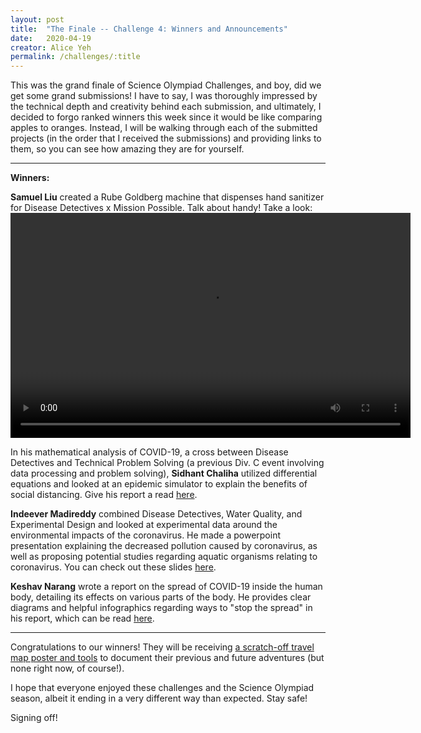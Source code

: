 ```yaml
---
layout: post
title:  "The Finale -- Challenge 4: Winners and Announcements"
date:   2020-04-19
creator: Alice Yeh
permalink: /challenges/:title
---
```


This was the grand finale of Science Olympiad Challenges, and boy, did we get some grand submissions! I have to say, I was thoroughly impressed by the technical depth and creativity behind each submission, and ultimately, I decided to forgo ranked winners this week since it would be like comparing apples to oranges. Instead, I will be walking through each of the submitted projects (in the order that I received the submissions) and providing links to them, so you can see how amazing they are for yourself.

---

**Winners:**

**Samuel Liu** created a Rube Goldberg machine that dispenses hand sanitizer for Disease Detectives x Mission Possible. Talk about handy! Take a look:
<video width="640" height="360" controls autoplay>
    <source src="/assets/challenge4/rube_goldberg_samuel_liu.mp4" type="video/mp4">
</video>
<br>

In his mathematical analysis of COVID-19, a cross between Disease Detectives and Technical Problem Solving (a previous Div. C event involving data processing and problem solving), **Sidhant Chaliha** utilized differential equations and looked at an epidemic simulator to explain the benefits of social distancing. Give his report a read [here](https://docs.google.com/document/d/1mKeKQ4klW93uZnoeaeHv521opbwQXxXEoF9Q0rv7YII/edit?usp=sharing).

**Indeever Madireddy** combined Disease Detectives, Water Quality, and Experimental Design and looked at experimental data around the environmental impacts of the coronavirus. He made a powerpoint presentation explaining the decreased pollution caused by coronavirus, as well as proposing potential studies regarding aquatic organisms relating to coronavirus. You can check out these slides [here](https://docs.google.com/presentation/d/1Pi8KtUX5wSsYVyoK5AI6-oq_rcEbzlTHx2XOk4u3ZIo/edit?usp=sharing).

**Keshav Narang** wrote a report on the spread of COVID-19 inside the human body, detailing its effects on various parts of the body. He provides clear diagrams and helpful infographics regarding ways to "stop the spread" in his report, which can be read [here](https://docs.google.com/document/d/1P9_a5WuMpnh99gG15F6VDCY3_6wR7o5kiKC4wMFQFLQ/edit?usp=sharing).

---

Congratulations to our winners! They will be receiving [a scratch-off travel map poster and tools](https://www.amazon.com/gp/product/B07HW2SXP7/ref=ox_sc_act_title_1?smid=A13BKP0UH2AYCJ&psc=1) to document their previous and future adventures (but none right now, of course!).

I hope that everyone enjoyed these challenges and the Science Olympiad season, albeit it ending in a very different way than expected. Stay safe!

Signing off!